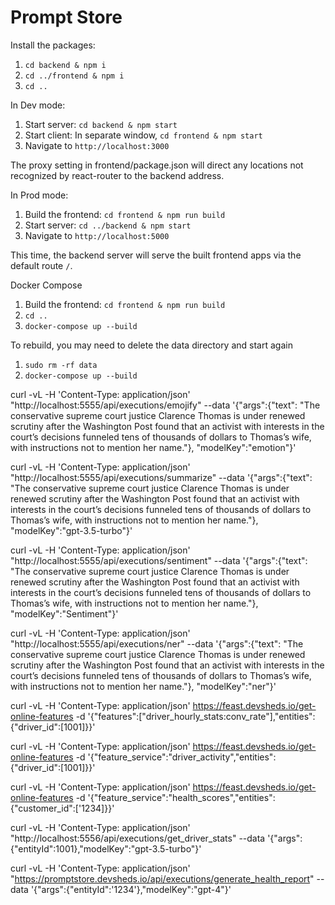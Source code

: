 # Prompt Store

Install the packages:

1. `cd backend & npm i`
2. `cd ../frontend & npm i`
3. `cd ..`

In Dev mode:

1. Start server: `cd backend & npm start`
2. Start client: In separate window, `cd frontend & npm start`
3. Navigate to `http://localhost:3000`

The proxy setting in frontend/package.json will direct any locations not recognized by react-router to the backend address.

In Prod mode:

1. Build the frontend: `cd frontend & npm run build`
2. Start server: `cd ../backend & npm start`
3. Navigate to `http://localhost:5000`

This time, the backend server will serve the built frontend apps via the default route `/`.

Docker Compose

1. Build the frontend: `cd frontend & npm run build`
2. `cd ..`
3. `docker-compose up --build`

To rebuild, you may need to delete the data directory and start again

1. `sudo rm -rf data`
2. `docker-compose up --build`



curl -vL -H 'Content-Type: application/json' "http://localhost:5555/api/executions/emojify" --data '{"args":{"text": "The conservative supreme court justice Clarence Thomas is under renewed scrutiny after the Washington Post found that an activist with interests in the court’s decisions funneled tens of thousands of dollars to Thomas’s wife, with instructions not to mention her name."}, "modelKey":"emotion"}'

curl -vL -H 'Content-Type: application/json' "http://localhost:5555/api/executions/summarize" --data '{"args":{"text": "The conservative supreme court justice Clarence Thomas is under renewed scrutiny after the Washington Post found that an activist with interests in the court’s decisions funneled tens of thousands of dollars to Thomas’s wife, with instructions not to mention her name."}, "modelKey":"gpt-3.5-turbo"}'

curl -vL -H 'Content-Type: application/json' "http://localhost:5555/api/executions/sentiment" --data '{"args":{"text": "The conservative supreme court justice Clarence Thomas is under renewed scrutiny after the Washington Post found that an activist with interests in the court’s decisions funneled tens of thousands of dollars to Thomas’s wife, with instructions not to mention her name."}, "modelKey":"Sentiment"}'

curl -vL -H 'Content-Type: application/json' "http://localhost:5555/api/executions/ner" --data '{"args":{"text": "The conservative supreme court justice Clarence Thomas is under renewed scrutiny after the Washington Post found that an activist with interests in the court’s decisions funneled tens of thousands of dollars to Thomas’s wife, with instructions not to mention her name."}, "modelKey":"ner"}'

curl -vL -H 'Content-Type: application/json' https://feast.devsheds.io/get-online-features -d '{"features":["driver_hourly_stats:conv_rate"],"entities":{"driver_id":[1001]}}'

curl -vL -H 'Content-Type: application/json' https://feast.devsheds.io/get-online-features -d '{"feature_service":"driver_activity","entities":{"driver_id":[1001]}}'

curl -vL -H 'Content-Type: application/json' https://feast.devsheds.io/get-online-features -d '{"feature_service":"health_scores","entities":{"customer_id":['1234]}}'

curl -vL -H 'Content-Type: application/json' "http://localhost:5556/api/executions/get_driver_stats" --data '{"args":{"entityId":1001},"modelKey":"gpt-3.5-turbo"}'

curl -vL -H 'Content-Type: application/json' "https://promptstore.devsheds.io/api/executions/generate_health_report" --data '{"args":{"entityId":'1234'},"modelKey":"gpt-4"}'